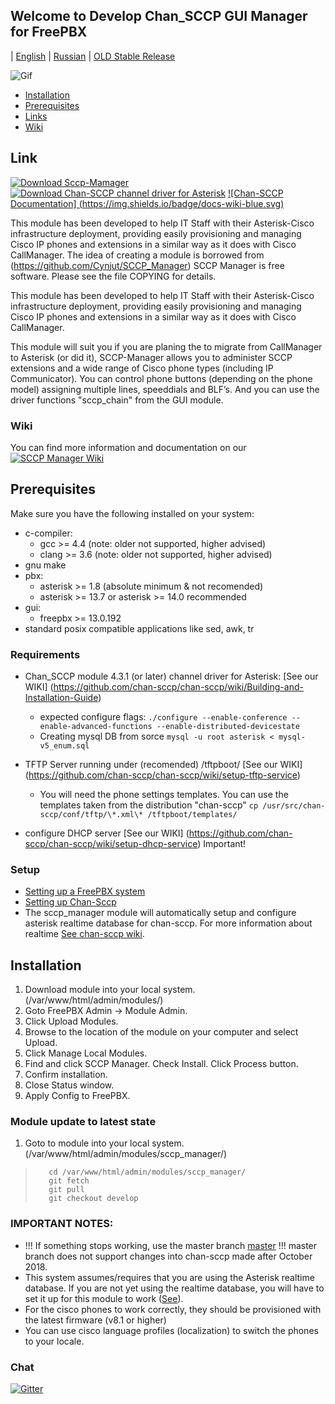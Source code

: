 ## Welcome to Develop Chan_SCCP GUI Manager for FreePBX
| [English](README.md) | [Russian](README.ru.md) | [OLD Stable Release](https://github.com/PhantomVl/sccp_manager/tree/master)

![Gif](https://github.com/PhantomVl/sccp_manager/raw/develop/.dok/image/Demo_1s5.gif)

  * [Installation](https://github.com/PhantomVl/sccp_manager#installation)
  * [Prerequisites](https://github.com/PhantomVl/sccp_manager#prerequisites)
  * [Links](https://github.com/PhantomVl/sccp_manager#link)
  * [Wiki](https://github.com/PhantomVl/sccp_manager/wiki)
  
## Link

[![Download Sccp-Mamager](https://img.shields.io/badge/SccpGUI-build-ff69b4.svg)](https://github.com/PhantomVl/sccp_manager/archive/master.zip)
[![Download Chan-SCCP channel driver for Asterisk](https://img.shields.io/sourceforge/dt/chan-sccp-b.svg)](https://github.com/chan-sccp/chan-sccp/releases/latest)
[![Chan-SCCP Documentation] (https://img.shields.io/badge/docs-wiki-blue.svg)](https://github.com/chan-sccp/chan-sccp/wiki)

This module has been developed to help IT Staff with their Asterisk-Cisco infrastructure deployment,
providing easily provisioning and managing Cisco IP phones and extensions in a similar way as it does with Cisco CallManager.
The idea of creating a module is borrowed from (https://github.com/Cynjut/SCCP_Manager)
SCCP Manager is free software. Please see the file COPYING for details.

This module has been developed to help IT Staff with their Asterisk-Cisco infrastructure deployment,
providing easily provisioning and managing Cisco IP phones and extensions in a similar way as it does with Cisco CallManager.

This module will suit you if you are planing the to migrate from CallManager to Asterisk (or did it), SCCP-Manager allows you to administer SCCP extensions and a wide range of Cisco phone types (including IP Communicator).
You can control phone buttons (depending on the phone model) assigning multiple lines, speeddials and BLF’s.
And you can use the driver functions "sccp_chain" from the GUI module.

### Wiki
You can find more information and documentation on our [![SCCP Manager Wiki](https://img.shields.io/badge/Wiki-new-blue.svg)](https://github.com/PhantomVl/sccp_manager/wiki)

## Prerequisites
Make sure you have the following installed on your system:
- c-compiler:
  - gcc >= 4.4  (note: older not supported, higher advised)
  - clang >= 3.6  (note: older not supported, higher advised)
- gnu make
- pbx:
  - asterisk >= 1.8 (absolute minimum & not recomended)
  - asterisk >= 13.7 or asterisk >= 14.0 recommended
- gui:
  - freepbx >= 13.0.192
- standard posix compatible applications like sed, awk, tr

### Requirements
- Chan_SCCP module 4.3.1 (or later) channel driver for Asterisk: [See our WIKI] (https://github.com/chan-sccp/chan-sccp/wiki/Building-and-Installation-Guide)
  - expected configure flags: 
    ```./configure --enable-conference --enable-advanced-functions --enable-distributed-devicestate```
  - Creating mysql DB from sorce 
    ```mysql -u root asterisk < mysql-v5_enum.sql```

- TFTP Server running under (recomended) /tftpboot/ [See our WIKI] (https://github.com/chan-sccp/chan-sccp/wiki/setup-tftp-service)
  - You will need the phone settings templates. You can use the templates taken from the distribution "chan-sccp" 
    ```cp /usr/src/chan-sccp/conf/tftp/\*.xml\* /tftpboot/templates/```

- configure DHCP server [See our WIKI] (https://github.com/chan-sccp/chan-sccp/wiki/setup-dhcp-service)
 Important!


### Setup
- [Setting up a FreePBX system](http://wiki.freepbx.org/display/FOP/Install+FreePBX)
- [Setting up Chan-Sccp](https://github.com/chan-sccp/chan-sccp/wiki/How-to-setup-the-chan_sccp-Module)
- The sccp_manager module will automatically setup and configure asterisk realtime database for chan-sccp.
  For more information about realtime [See chan-sccp wiki](https://github.com/chan-sccp/chan-sccp/wiki/Realtime-Configuration).

## Installation

1. Download module into your local system. (/var/www/html/admin/modules/)
2. Goto FreePBX Admin -> Module Admin.
3. Click Upload Modules.
4. Browse to the location of the module on your computer and select Upload.
5. Click Manage Local Modules.
6. Find and click SCCP Manager. Check Install. Click Process button.
7. Confirm installation.
8. Close Status window.
9. Apply Config to FreePBX.

### Module update to latest state
1. Goto to module into your local system. (/var/www/html/admin/modules/sccp_manager/)

>        cd /var/www/html/admin/modules/sccp_manager/
>        git fetch
>        git pull
>        git checkout develop


### IMPORTANT NOTES: 
- !!! If something stops working, use the master branch [master](https://github.com/PhantomVl/sccp_manager/tree/master) 
  !!! master branch does not support changes into chan-sccp made after October 2018.
- This system assumes/requires that you are using the Asterisk realtime database. If you are not yet using the realtime database, 
you will have to set it up for this module to work ([See](https://github.com/chan-sccp/chan-sccp/wiki/Realtime-Configuration)).
- For the cisco phones to work correctly, they should be provisioned with the latest firmware (v8.1 or higher)
- You can use cisco language profiles (localization) to switch the phones to your locale.

### Chat
[![Gitter](https://badges.gitter.im/chan-sccp/chan-sccp.svg)](https://gitter.im/sccp_manager/community)

